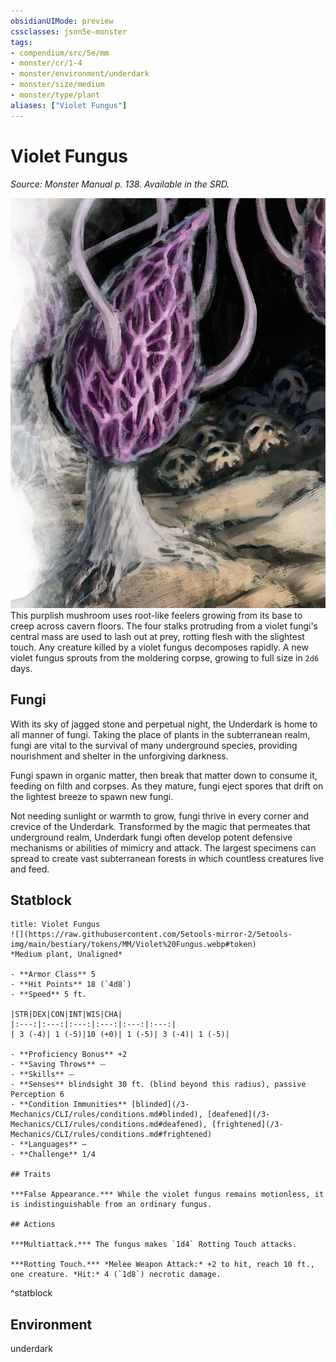 ```yaml
---
obsidianUIMode: preview
cssclasses: json5e-monster
tags:
- compendium/src/5e/mm
- monster/cr/1-4
- monster/environment/underdark
- monster/size/medium
- monster/type/plant
aliases: ["Violet Fungus"]
---
```

# Violet Fungus
*Source: Monster Manual p. 138. Available in the SRD.*  

![](https://raw.githubusercontent.com/5etools-mirror-2/5etools-img/main/bestiary/MM/Violet%20Fungus.webp#right)  
This purplish mushroom uses root-like feelers growing from its base to creep across cavern floors. The four stalks protruding from a violet fungi's central mass are used to lash out at prey, rotting flesh with the slightest touch. Any creature killed by a violet fungus decomposes rapidly. A new violet fungus sprouts from the moldering corpse, growing to full size in `2d6` days.

## Fungi

With its sky of jagged stone and perpetual night, the Underdark is home to all manner of fungi. Taking the place of plants in the subterranean realm, fungi are vital to the survival of many underground species, providing nourishment and shelter in the unforgiving darkness.

Fungi spawn in organic matter, then break that matter down to consume it, feeding on filth and corpses. As they mature, fungi eject spores that drift on the lightest breeze to spawn new fungi.

Not needing sunlight or warmth to grow, fungi thrive in every corner and crevice of the Underdark. Transformed by the magic that permeates that underground realm, Underdark fungi often develop potent defensive mechanisms or abilities of mimicry and attack. The largest specimens can spread to create vast subterranean forests in which countless creatures live and feed.


## Statblock

```ad-statblock
title: Violet Fungus
![](https://raw.githubusercontent.com/5etools-mirror-2/5etools-img/main/bestiary/tokens/MM/Violet%20Fungus.webp#token)
*Medium plant, Unaligned*

- **Armor Class** 5 
- **Hit Points** 18 (`4d8`) 
- **Speed** 5 ft.

|STR|DEX|CON|INT|WIS|CHA|
|:---:|:---:|:---:|:---:|:---:|:---:|
| 3 (-4)| 1 (-5)|10 (+0)| 1 (-5)| 3 (-4)| 1 (-5)|

- **Proficiency Bonus** +2
- **Saving Throws** ⏤
- **Skills** ⏤
- **Senses** blindsight 30 ft. (blind beyond this radius), passive Perception 6
- **Condition Immunities** [blinded](/3-Mechanics/CLI/rules/conditions.md#blinded), [deafened](/3-Mechanics/CLI/rules/conditions.md#deafened), [frightened](/3-Mechanics/CLI/rules/conditions.md#frightened)
- **Languages** —
- **Challenge** 1/4

## Traits

***False Appearance.*** While the violet fungus remains motionless, it is indistinguishable from an ordinary fungus.

## Actions

***Multiattack.*** The fungus makes `1d4` Rotting Touch attacks.

***Rotting Touch.*** *Melee Weapon Attack:* +2 to hit, reach 10 ft., one creature. *Hit:* 4 (`1d8`) necrotic damage.
```
^statblock

## Environment

underdark